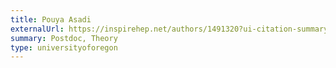 ```yaml
---
title: Pouya Asadi
externalUrl: https://inspirehep.net/authors/1491320?ui-citation-summary=true
summary: Postdoc, Theory
type: universityoforegon
---
```

